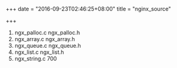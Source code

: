+++
date = "2016-09-23T02:46:25+08:00"
title = "nginx_source"

+++

1. ngx_palloc.c ngx_palloc.h
2. ngx_array.c ngx_array.h
3. ngx_queue.c ngx_queue.h
4. ngx_list.c ngx_list.h
5. ngx_string.c 700
